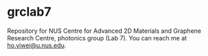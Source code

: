# grclab7
Repository for NUS Centre for Advanced 2D Materials and Graphene Research Centre, photonics group (Lab 7).
You can reach me at ho.yiwei@u.nus.edu.
